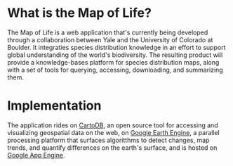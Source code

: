 # What is the Map of Life?

The Map of Life is a web application that's currently being developed through a collaboration between Yale and the University of Colorado at Boulder. It integraties species distribution knowledge in an effort to support global understanding of the world's biodiversity. The resulting product will provide a knowledge-bases platform for species distribution maps, along with a set of tools for querying, accessing, downloading, and summarizing them. 

# Implementation

The application rides on [CartoDB](https://github.com/vizzuality/cartodb), an open source tool for accessing and visualizing geospatial data on the web, on [Google Earth Engine](http://earthengine.google.org), a parallel processing platform that surfaces algoritthms to detect changes, map trends, and quantify differences on the earth's surface, and is hosted on [Google App Engine](http://code.google.com/appengine).




